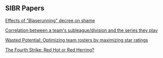 ## SIBR Papers

[Effects of "Blaserunning" decree on shame](./blase-running-shame.pdf)

[Correlation between a team's subleague/division and the series they play](./schedule-balance.pdf)

[Wasted Potential: Optimizing team rosters by
maximizing star ratings](./Wasted_Potential_blaseball.pdf)

[The Fourth Strike: Red Hot or Red Herring?](./Fourth_Strike.pdf)
